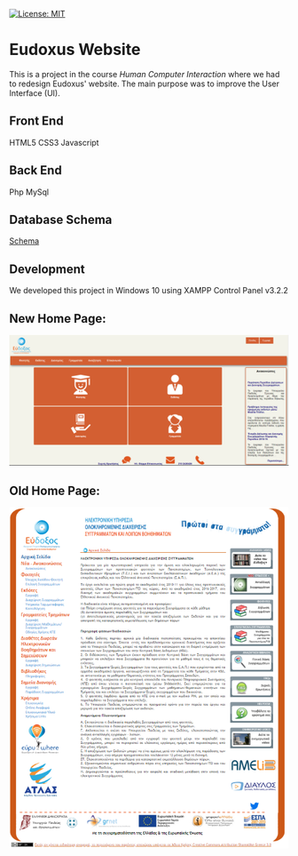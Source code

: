 [![License: MIT](https://img.shields.io/badge/License-MIT-yellow.svg)](https://opensource.org/licenses/MIT)

# Eudoxus Website

This is a project in the course *Human Computer Interaction* where we had to redesign Eudoxus' website. The main purpose was to improve the
User Interface (UI).

## Front End
HTML5
CSS3
Javascript

## Back End 
Php
MySql

## Database Schema
[Schema](https://drive.google.com/open?id=1Y6vIpN0tr9_ot132zwuA54mTKktJK9oy)

## Development
We developed this project in Windows 10 using XAMPP Control Panel v3.2.2

## New Home Page:
![New Home Page](https://github.com/nikolaslepidas/Eudoxus_Website/blob/master/Eudoxus.png)



## Old Home Page:
![Old Home Page](https://github.com/nikolaslepidas/Eudoxus_Website/blob/master/Old_Eudoxus.png)
